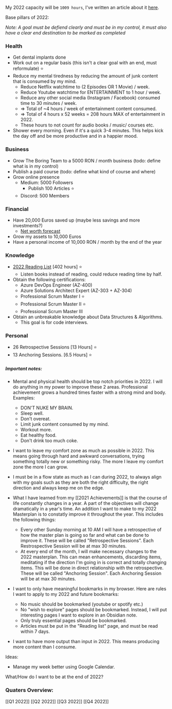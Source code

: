 My 2022 capacity will be `1009 hours`, I've written an article about it [here](https://theboringteam.com/7-easy-steps-to-know-how-much-you-can-achieve-in-2022-d42bf182a5c8).

Base pillars of 2022:

*Note: A goal must be defiend clearly and must be in my control, it must also have a clear end destination to be marked as completed*

### Health
- Get dental implants done
- Work out on a regular basis (this isn't a clear goal with an end, must reformulate) ⭐
- Reduce my mental tiredness by reducing the amount of junk content that is consumed by my mind.
	- Reduce Netflix watchtime to (2 Episodes OR 1 Movie) / week. 
	- Reduce Youtube watchtime for ENTERTAINMENT to 1 hour / week.
	- Reduce any other social media (Instagram / Facebook) consumed time to 30 minutes / week.
	- => Total of ~4 hours / week of entertainment content consumed.
	- => Total of 4 hours x 52 weeks = 208 hours MAX of entertainment in 2022. 
	- These hours to not count for audio books / music/ courses etc.
- Shower every morning. Even if it's a quick 3-4 minutes. This helps kick the day off and be more productive and in a happier mood.

### Business
- Grow The Boring Team to a 5000 RON / month business (todo: define what is in my control)
- Publish a paid course (todo: define what kind of course and where)
- Grow online presence
	- Medium: 5000 Followers
		- Publish 100 Articles ⭐
	- Discord: 500 Members

### Financial
- Have 20,000 Euros saved up (maybe less savings and more investments?)
	- [Net worth forecast](https://1drv.ms/x/s!ApcHs7l0oRbYgms-eoMdZfG3Rmb0?e=llCl5c)
- Grow my assets to 10,000 Euros
- Have a personal income of 10,000 RON / month by the end of the year

### Knowledge
- [2022 Reading List](https://www.notion.so/c5f483d35ccc4e6fb30d92eff9c00dc9?v=e808a55c2ca1419281e3f91ba0707ab7) [402 hours] ⭐
	- Listen books instead of reading, could reduce reading time by half.
- Obtain the following certifications:
	- Azure DevOps Engineer (AZ-400)
	- Azure Solutions Architect Expert (AZ-303 + AZ-304)
	- Professional Scrum Master I ⭐
	- Professional Scrum Master II ⭐
	- Professional Scrum Master III
- Obtain an unbreakable knowledge about Data Structures & Algorithms.
	- This goal is for code interviews.

### Personal
- 26 Retrospective Sessions [13 Hours] ⭐
- 13 Anchoring Sessions. [6.5 Hours] ⭐

##### Important notes:
- Mental and physical health should be top notch priorities in 2022. I will do anything in my power to improve these 2 areas. Professional achievement grows a hundred times faster with a strong mind and body. Examples:
	- DON'T NUKE MY BRAIN.
	- Sleep well.
	- Don't overeat.
	- Limit junk content consumed by my mind.
	- Workout more.
	- Eat healthy food.
	- Don't drink too much coke.

- I want to leave my comfort zone as much as possible in 2022. This means going through hard and awkward conversations, trying something totally new or something risky. The more I leave my comfort zone the more I can grow.

- I must be in a flow state as much as I can during 2022, to always align with my goals such as they are both the right difficulty, the right direction and always keep me on the edge.

- What I have learned from my [[2021 Achievements]] is that the course of life constantly changes in a year. A part of the objectives will change dramatically in a year's time. An addition I want to make to my 2022 Masterplan is to constatly improve it throughout the year. This includes the following things:
	- Every other Sunday morning at 10 AM I will have a retrospective of how the master plan is going so far and what can be done to improve it. These will be called "Retrospective Sessions". Each Restrospective Session will be at max 30 minutes.
	- At every end of the month, I will make necessary changes to the 2022 masterplan. This can mean enhancements, discarding items, meditating if the direction I'm going in is correct and totally changing items. This will be done in direct relationship with the retrospective. These will be called "Anchoring Session". Each Anchoring Session will be at max 30 minutes.

- I want to only have meaningful bookmarks in my browser. Here are rules I want to apply to my 2022 and future bookmarks:
	- No music should be bookmarked (youtube or spotify etc.)
	- No "wish to explore" pages should be bookmarked. Instead, I will put interesting pages I want to explore in an Obsidian note.
	- Only truly essential pages should be bookmarked.
	- Articles must be put in the "Reading list" page, and must be read within 7 days.

- I want to have more output than input in 2022. This means producing more content than I consume. 

Ideas:
- Manage my week better using Google Calendar.

What/How do I want to be at the end of 2022?

### Quaters Overview:
[[Q1 2022]]
[[Q2 2022]]
[[Q3 2022]]
[[Q4 2022]]